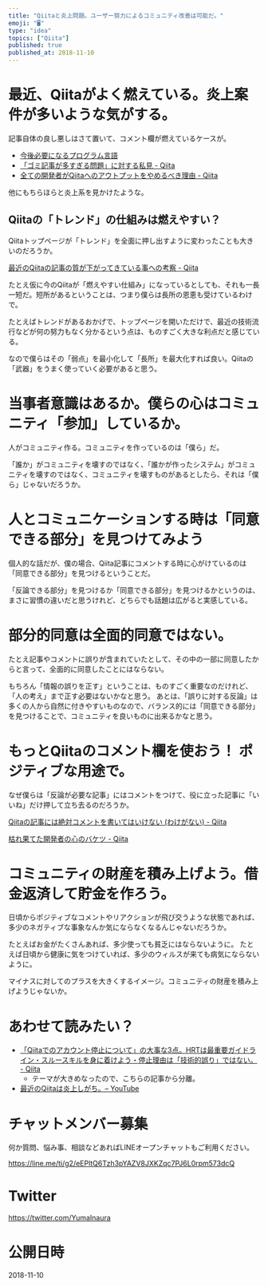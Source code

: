 ```yaml
---
title: "Qiitaと炎上問題。ユーザー努力によるコミュニティ改善は可能だ。"
emoji: "🖥"
type: "idea"
topics: ["Qiita"]
published: true
published_at: 2018-11-10
---
```



# 最近、Qiitaがよく燃えている。炎上案件が多いような気がする。

記事自体の良し悪しはさて置いて、コメント欄が燃えているケースが。

- [今後必要になるプログラム言語 ](https://qiita.com/administrator1974/items/387aab2a42bf57e3b215)
- [「ゴミ記事が多すぎる問題」に対する私見 - Qiita](https://qiita.com/akira_/items/c8881dcde93d4cb035c7)
- [全ての開発者がQiitaへのアウトプットをやめるべき理由 - Qiita](https://qiita.com/qiitadaisuki/items/2160a390ce91283707a1)

他にもちらほらと炎上系を見かけたような。

## Qiitaの「トレンド」の仕組みは燃えやすい？

Qiitaトップページが「トレンド」を全面に押し出すように変わったことも大きいのだろうか。

[最近のQiitaの記事の質が下がってきている事への考察 - Qiita](https://qiita.com/wannabe/items/294b34334a94e8e3618c)

たとえ仮に今のQiitaが「燃えやすい仕組み」になっているとしても、それも一長一短だ。短所があるということは、つまり僕らは長所の恩恵も受けているわけで。

たとえばトレンドがあるおかげで、トップページを開いただけで、最近の技術流行などが何の努力もなく分かるという点は、ものすごく大きな利点だと感じている。

なので僕らはその「弱点」を最小化して「長所」を最大化すれば良い。Qiitaの「武器」をうまく使っていく必要があると思う。

# 当事者意識はあるか。僕らの心はコミュニティ「参加」しているか。

人がコミュニティ作る。コミュニティを作っているのは「僕ら」だ。

「誰か」がコミュニティを壊すのではなく、「誰かが作ったシステム」がコミュニティを壊すのではなく、コミュニティを壊すものがあるとしたら、それは「僕ら」じゃないだろうか。

# 人とコミュニケーションする時は「同意できる部分」を見つけてみよう

個人的な話だが、僕の場合、Qiita記事にコメントする時に心がけているのは「同意できる部分」を見つけるということだ。

「反論できる部分」を見つけるか「同意できる部分」を見つけるかというのは、まさに習慣の違いだと思うけれど、どちらでも話題は広がると実感している。

# 部分的同意は全面的同意ではない。

たとえ記事やコメントに誤りが含まれていたとして、その中の一部に同意したからと言って、全面的に同意したことにはならない。

もちろん「情報の誤りを正す」ということは、ものすごく重要なのだけれど、「人の考え」まで正す必要はないかなと思う。
あとは、「誤りに対する反論」は多くの人から自然に付きやすいものなので、バランス的には「同意できる部分」を見つけることで、コミュニティを良いものに出来るかなと思う。

# もっとQiitaのコメント欄を使おう！ ポジティブな用途で。

なぜ僕らは「反論が必要な記事」にはコメントをつけて、役に立った記事に「いいね」だけ押して立ち去るのだろうか。

[Qiitaの記事には絶対コメントを書いてはいけない (わけがない) - Qiita](https://qiita.com/YumaInaura/items/5532cb4eea013b2f4a4b)

[枯れ果てた開発者の心のバケツ - Qiita](https://qiita.com/rana_kualu/items/a033d3df87e022d0c456)

# コミュニティの財産を積み上げよう。借金返済して貯金を作ろう。

日頃からポジティブなコメントやリアクションが飛び交うような状態であれば、多少のネガティブな事象なんか気にならなくなるんじゃないだろうか。

たとえばお金がたくさんあれば、多少使っても貧乏にはならないように。
たとえば日頃から健康に気をつけていれば、多少のウィルスが来ても病気にならないように。

マイナスに対してのプラスを大きくするイメージ。コミュニティの財産を積み上げようじゃないか。

# あわせて読みたい？


- [「Qiitaでのアカウント停止について」の大事な3点。HRTは最重要ガイドライン・スルースキルを身に着けよう・停止理由は「技術的誤り」ではない。 - Qiita](https://qiita.com/YumaInaura/items/eb71e0a85fe906581971)
  - テーマが大きめなったので、こちらの記事から分離。
- [最近のQiitaは炎上しがち。– YouTube](https://www.youtube.com/watch?v=kXQcbSstbbo)








<!-- Update From Qiita API -->

# チャットメンバー募集


何か質問、悩み事、相談などあればLINEオープンチャットもご利用ください。

https://line.me/ti/g2/eEPltQ6Tzh3pYAZV8JXKZqc7PJ6L0rpm573dcQ





# Twitter


https://twitter.com/YumaInaura


<!-- Update From Qiita API -->



# 公開日時

2018-11-10
